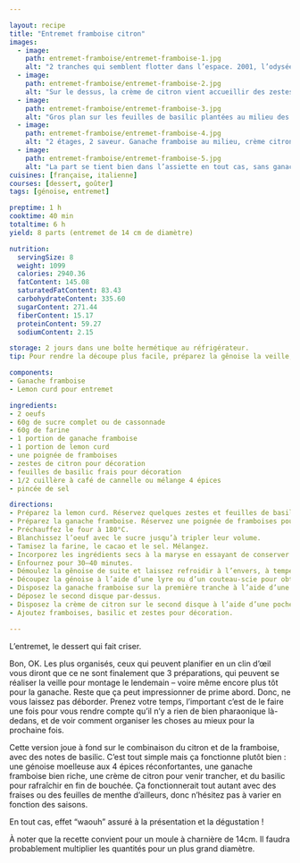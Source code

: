 ```yaml
---

layout: recipe
title: "Entremet framboise citron"
images:
  - image:
    path: entremet-framboise/entremet-framboise-1.jpg
    alt: "2 tranches qui semblent flotter dans l’espace. 2001, l’odysée de l’entremet."
  - image:
    path: entremet-framboise/entremet-framboise-2.jpg
    alt: "Sur le dessus, la crème de citron vient accueillir des zestes, des framboises fraiches et des feuilles de menthe."
  - image:
    path: entremet-framboise/entremet-framboise-3.jpg
    alt: "Gros plan sur les feuilles de basilic plantées au milieu des framboises fraiches."
  - image:
    path: entremet-framboise/entremet-framboise-4.jpg
    alt: "2 étages, 2 saveur. Ganache framboise au milieu, crème citron sur le dessus. À la dégustation ça se mange comme on le sent. Soit l’un après l’autre soit les 2 en même temps."
  - image:
    path: entremet-framboise/entremet-framboise-5.jpg
    alt: "La part se tient bien dans l’assiette en tout cas, sans ganache ou crème trop liquide. Même les framboises ne tombent pas tellement elles se sentent bien, lovées dans la crème au citron."
cuisines: [française, italienne]
courses: [dessert, goûter]
tags: [génoise, entremet]

preptime: 1 h
cooktime: 40 min
totaltime: 6 h
yield: 8 parts (entremet de 14 cm de diamètre)

nutrition:
  servingSize: 8
  weight: 1099
  calories: 2940.36
  fatContent: 145.08
  saturatedFatContent: 83.43
  carbohydrateContent: 335.60
  sugarContent: 271.44
  fiberContent: 15.17
  proteinContent: 59.27
  sodiumContent: 2.15

storage: 2 jours dans une boîte hermétique au réfrigérateur.
tip: Pour rendre la découpe plus facile, préparez la gênoise la veille, enrobez-la dans du film alimentaire, et conservez-la dans une boite métallique une fois refroidie.

components:
- Ganache framboise
- Lemon curd pour entremet

ingredients:
- 2 oeufs
- 60g de sucre complet ou de cassonnade
- 60g de farine
- 1 portion de ganache framboise
- 1 portion de lemon curd
- une poignée de framboises
- zestes de citron pour décoration
- feuilles de basilic frais pour décoration
- 1/2 cuillère à café de cannelle ou mélange 4 épices
- pincée de sel

directions:
- Préparez la lemon curd. Réservez quelques zestes et feuilles de basilic pour la décoration.
- Préparez la ganache framboise. Réservez une poignée de framboises pour la décoration.
- Préchauffez le four à 180°C.
- Blanchissez l’oeuf avec le sucre jusqu’à tripler leur volume.
- Tamisez la farine, le cacao et le sel. Mélangez.
- Incorporez les ingrédients secs à la maryse en essayant de conserver le maximum de volume.
- Enfournez pour 30–40 minutes.
- Démoulez la gênoise de suite et laissez refroidir à l’envers, à température ambiante. Il faut que le biscuit soit bien froid pour faciliter la découpe. 
- Découpez la génoise à l’aide d’une lyre ou d’un couteau-scie pour obtenir 2 disques égaux.
- Disposez la ganache framboise sur la première tranche à l’aide d’une poche à douille ou spatule.
- Déposez le second disque par-dessus.
- Disposez la crème de citron sur le second disque à l’aide d’une poche à douille ou spatule.
- Ajoutez framboises, basilic et zestes pour décoration. 

---
```


L’entremet, le dessert qui fait criser.

Bon, OK. Les plus organisés, ceux qui peuvent planifier en un clin d’œil vous diront que ce ne sont finalement que 3 préparations, qui peuvent se réaliser la veille pour montage le lendemain – voire même encore plus tôt pour la ganache. Reste que ça peut impressionner de prime abord. Donc, ne vous laissez pas déborder. Prenez votre temps, l’important c’est de le faire une fois pour vous rendre compte qu’il n’y a rien de bien pharaonique là-dedans, et de voir comment organiser les choses au mieux pour la prochaine fois.

Cette version joue à fond sur le combinaison du citron et de la framboise, avec des notes de basilic. C’est tout simple mais ça fonctionne plutôt bien&nbsp;: une génoise moelleuse aux 4 épices réconfortantes, une ganache framboise bien riche, une crème de citron pour venir trancher, et du basilic pour rafraîchir en fin de bouchée. Ça fonctionnerait tout autant avec des fraises ou des feuilles de menthe d’ailleurs, donc n’hésitez pas à varier en fonction des saisons.

En tout cas, effet “waouh” assuré à la présentation et la dégustation&nbsp;!

À noter que la recette convient pour un moule à charnière de 14cm. Il faudra probablement multiplier les quantités pour un plus grand diamètre.